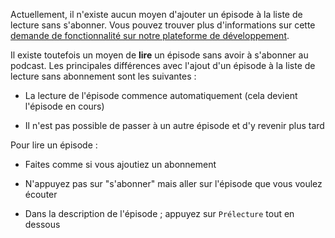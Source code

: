 Actuellement, il n'existe aucun moyen d'ajouter un épisode à la liste de lecture sans s'abonner. Vous pouvez trouver plus d'informations sur cette [demande de fonctionnalité sur notre plateforme de développement](https://github.com/AntennaPod/AntennaPod/issues/4710).

Il existe toutefois un moyen de **lire** un épisode sans avoir à s'abonner au podcast. Les principales différences avec l'ajout d'un épisode à la liste de lecture sans abonnement sont les suivantes :

- La lecture de l'épisode commence automatiquement (cela devient l'épisode en cours)

- Il n'est pas possible de passer à un autre épisode et d'y revenir plus tard

Pour lire un épisode :

- Faites comme si vous ajoutiez un abonnement

- N'appuyez pas sur "s'abonner" mais aller sur l'épisode que vous voulez écouter

- Dans la description de l'épisode ; appuyez sur `Prélecture` tout en dessous
